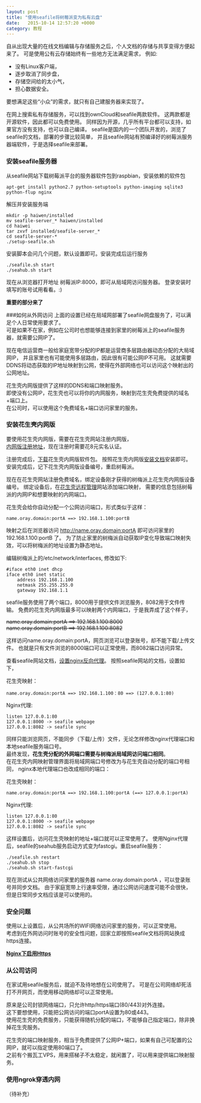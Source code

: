 ```yaml
---
layout: post
title: "使用seafile将树莓派变为私有云盘"
date:   2015-10-14 12:57:20 +0000
category: 教程 
---
```

自从出现大量的在线文档编辑与存储服务之后，个人文档的存储与共享变得方便起来了。
可是使用公有云存储始终有一些地方无法满足需求，
例如:

- 没有Linux客户端，
- 逐步取消了同步盘，
- 存储空间给的太小气，
- 担心数据安全。

要想满足这些“小众”的需求，就只有自己建服务器来实现了。

在网上搜索私有存储服务，可以找到ownCloud和seafile两款软件。
这两款都是开源软件，因此都可以免费使用。
同样因为开源，几乎所有平台都可以支持，如果官方没有支持，也可以自己编译。
seafile是国内的一个团队开发的，浏览了seafile的文档，部署的步骤比较简单，
并且seafile网站有预编译好的树莓派服务器端软件，于是选择seafile来部署。

### 安装seafile服务器
从seafile网站下载树莓派平台的服务器软件包到raspbian，安装依赖的软件包

    apt-get install python2.7 python-setuptools python-imaging sqlite3 python-flup nginx

解压并安装服务端

    mkdir -p haiwen/installed
    mv seafile-server_* haiwen/installed
    cd haiwei
    tar zxvf installed/seafile-server_*
    cd seafile-server-*
    ./setup-seafile.sh

安装脚本会问几个问题，默认设置即可。安装完成后运行服务

    ./seafile.sh start
    ./seahub.sh start

现在从浏览器打开地址 树莓派IP:8000，即可从局域网访问服务器。
登录安装时填写的账号试用看看。:)

**重要的部分来了**

###如何从外网访问
上面的设置已经在局域网部署了seafile网盘服务了，可以满足个人日常使用要求了。  
可是如果不在家，例如在公司时也想能够连接到家里的树莓派上的seafile服务器，就需要公网IP了。

现在电信运营商一般给家庭宽带分配的IP都是运营商多层路由器动态分配的大局域网IP，
并且家里也有可能使用多层路由，因此很有可能公网IP不可用。
这就需要DDNS将动态获取的IP地址映射到公网，使得在外部网络也可以访问这个映射出的公网地址。

花生壳内网版提供了这样的DDNS和端口映射服务。   
即使没有公网IP，花生壳也可以将你的内网服务，映射到花生壳免费提供的域名+端口上。   
在公司时，可以使用这个免费域名+端口访问家里的服务。

### 安装花生壳内网版
要使用花生壳内网版，需要在花生壳网站注册内网版，   
<a href="http://www.oray.com/activity/140902/?icn=oray_140902&ici=hsk_home-grid" target="_blank">内网版注册地址</a>，现在注册时需要花8元实名认证。

注册完成后，<a href="http://hsk.oray.com/download/download?id=25" target="_blank">下载</a>花生壳内网版软件包。
按照花生壳内网版<a href="http://service.oray.com/question/2680.html" target="_blank">安装文档</a>安装即可。  
安装完成后，记下花生壳内网版设备编号，重启树莓派。

现在在花生壳网站注册免费域名，绑定设备刚才获得的树梅派上花生壳内网版设备编号。
绑定设备后，在<a href="http://b.oray.com/" target="_blank">花生壳远程管理</a>网站添加端口映射， 
需要的信息包括树莓派的内网IP和想要映射的内网端口。

花生壳会给你自动分配一个公网访问端口，形式类似于这样：

    name.oray.domain:portA ==> 192.168.1.100:portB

映射之后在浏览器访问 http://name.oray.domain:portA 即可访问家里的 192.168.1.100:portB 了。
为了防止家里的树梅派自动获取IP变化导致端口映射失效，可以将树梅派的地址设置为静态地址。

编辑树梅派上的/etc/network/interfaces, 修改如下:  

```
#iface eth0 inet dhcp
iface eth0 inet static
    address 192.168.1.100
    netmask 255.255.255.0
    gateway 192.168.1.1
```

seafile服务使用了两个端口，8000用于提供文件浏览服务，8082用于文件传输。
免费的花生壳内网版最多可以映射两个内网端口，于是我弄成了这个样子，

<del>name.oray.domain:portA ==> 192.168.1.100:8000</del>  
<del>name.oray.domain:portB ==> 192.168.1.100:8082</del>

这样访问name.oray.domain:portA，网页浏览可以登录账号，却不能下载/上传文件。
也就是只有文件浏览的8000端口可以正常使用，而8082端口访问异常。

查看seafile网站文档，<a href="http://manual-cn.seafile.com/deploy/deploy_with_nginx.html" target="_blabk">设置nginx反向代理</a>。
按照seafile网站的文档，设置如下，

花生壳映射： 
 
    name.oray.domain:portA ==> 192.168.1.100：80 ==> (127.0.0.1:80)

Nginx代理:  

```
listen 127.0.0.1:80  
127.0.0.1:8000 -> seafile webpage  
127.0.0.1:8082 -> seafile sync  
```

同样只能浏览网页，不能同步（下载/上传）文件，无论怎样修改nginx代理端口和本地seafile服务端口号。  
最终发现，**花生壳分配的外网端口需要与树梅派局域网访问端口相同**。  
在花生壳内网映射管理界面将局域网端口号修改为与花生壳自动分配的端口号相同，
nginx本地代理端口也改成相同的端口：

花生壳映射：

    name.oray.domain:portA ==> 192.168.1.100:portA (==> 127.0.0.1:portA)

Nginx代理:  

```
listen 127.0.0.1:80  
127.0.0.1:8000 -> seafile webpage  
127.0.0.1:8082 -> seafile sync  
```

这样设置后，访问花生壳映射的地址+端口就可以正常使用了。
使用Nginx代理后，seafile的seahub服务启动方式变为fastcgi。重启seafile服务：

```
./seafile.sh restart
./seahub.sh stop
./seahub.sh start-fastcgi
```

现在测试从公共网络访问家里的服务器 name.oray.domain:portA ，可以登录账号并同步文档。
由于家庭宽带上行速率受限，通过公网访问速度可能不会很快，但是日常同步文档应该是可以使用的。


### 安全问题

使用以上设置后，从公共场所的WIFI网络访问家里的服务，可以正常使用。  
考虑到在外网访问时账号的安全性问题，回家立即按照seafile文档将网站换成https连接。 
 
<a href="http://manual-cn.seafile.com/deploy/https_with_nginx.html" target="_blank">**Nginx下启用Https**</a>



### 从公司访问

在家试用seafile服务后，就迫不及待地想在公司使用了。
可是在公司网络却死活打不开网页，而使用移动网络却可以正常使用。

原来是公司封锁网络端口，只允许http/https端口(80/443)对外连接。  
这下要想使用，只能把公网访问的端口portA设置为80或443。  
使用花生壳的免费服务，只能获得随机分配的端口，不能够自己指定端口，除非换掉花生壳服务。

花生壳的端口映射服务，相当于免费提供了公网IP+端口，如果有自己可配置的公网IP，就可以指定使用80端口了。  
之前有个搬瓦工VPS，用来搭梯子不太稳定，就闲置了，可以用来提供端口映射服务。

### 使用ngrok穿透内网
（待补充）
